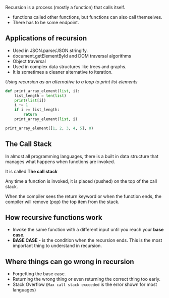 Recursion is a process (mostly a function) that calls itself.

- functions called other functions, but functions can also call themselves.
- There has to be some endpoint.

## Applications of recursion
- Used in JSON.parse/JSON.stringify.
- document.getElementById and DOM traversal algorithms
- Object traversal
- Used in complex data structures like trees and graphs.
- It is sometimes a cleaner alternative to iteration.

_Using recursion as an alternative to a loop to print list elements_
```python
def print_array_element(list, i):
    list_length = len(list)
    print(list[i])
    i += 1
    if i >= list_length:
        return
    print_array_element(list, i)

print_array_element([1, 2, 3, 4, 5], 0)
```

## The Call Stack
In almost all programming languages, there is a built in data structure that manages what happens when functions are invoked.

It is called **The call stack**

Any time a function is invoked, it is placed (pushed) on the top of the call stack.

When the compiler sees the return keyword or when the function ends, the compiler will remove (pop) the top item from the stack.

## How recursive functions work

- Invoke the same function with a different input until you reach your **base case**.
- **BASE CASE** - is the condition when the recursion ends. This is the most important thing to understand in recursion.

## Where things can go wrong in recursion
- Forgetting the base case.
- Returning the wrong thing or even returning the correct thing too early.
- Stack Overflow (```Max call stack exceeded``` is the error shown for most languages)